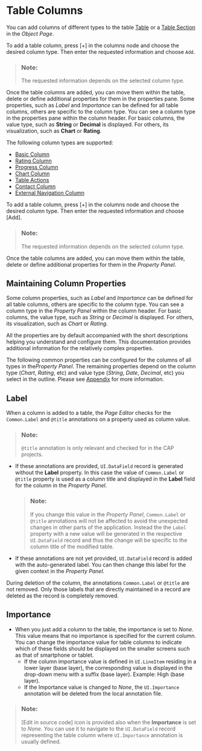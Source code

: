 <!-- loioa80d603f85164482b192eeeb2df535a2 -->

# Table Columns

You can add columns of different types to the table [Table](table-aaff7b1.md) or a [Table Section](table-section-fc59378.md) in the *Object Page*.

To add a table column, press [\+\] in the columns node and choose the desired column type. Then enter the requested information and choose `Add`.

> ### Note:  
> The requested information depends on the selected column type.

Once the table columns are added, you can move them within the table, delete or define additional properties for them in the properties pane. Some properties, such as *Label* and *Importance* can be defined for all table columns, others are specific to the column type. You can see a column type in the properties pane within the column header. For basic columns, the value type, such as **String** or **Decimal** is displayed. For others, its visualization, such as **Chart** or **Rating**.

The following column types are supported:

-   [Basic Column](basic-column-5f8c75b.md)
-   [Rating Column](rating-column-b2ba7b4.md)
-   [Progress Column](progress-column-0039256.md)
-   [Chart Column](chart-column-b78b302.md)
-   [Table Actions](table-actions-da1931b.md)
-   [Contact Column](contact-column-dc5931d.md)
-   [External Navigation Column](table-actions-da1931b.md)

To add a table column, press [\+\] in the columns node and choose the desired column type. Then enter the requested information and choose [Add\].

> ### Note:  
> The requested information depends on the selected column type.

Once the table columns are added, you can move them within the table, delete or define additional properties for them in the *Property Panel*.



<a name="loioa80d603f85164482b192eeeb2df535a2__columnproperties"/>

## Maintaining Column Properties

Some column properties, such as *Label* and *Importance* can be defined for all table columns, others are specific to the column type. You can see a column type in the *Property Panel* within the column header. For basic columns, the value type, such as *String* or *Decimal* is displayed. For others, its visualization, such as *Chart* or *Rating*.

All the properties are by default accompanied with the short descriptions helping you understand and configure them. This documentation provides additional information for the relatively complex properties.

The following common properties can be configured for the columns of all types in the*Property Panel*. The remaining properties depend on the column type \(*Chart*, *Rating*, etc\) and value type \(*String*, *Date*, *Decimal*, etc\) you select in the outline. Please see [Appendix](appendix-457f2e9.md#loio457f2e9699b5437fb09d56311055a4a0) for more information.



<a name="loioa80d603f85164482b192eeeb2df535a2__section_mwf_b1h_2sb"/>

## Label

When a column is added to a table, the *Page Editor* checks for the `Common.Label` and `@title` annotations on a property used as column value.

> ### Note:  
> `@title` annotation is only relevant and checked for in the CAP projects.

-   If these annotations are provided, `UI.DataField` record is generated without the **Label** property. In this case the value of `Common.Label` or `@title` property is used as a column title and displayed in the **Label** field for the column in the *Property Panel*.

    > ### Note:  
    > If you change this value in the *Property Panel*, `Common.Label` or `@title` annotations will not be affected to avoid the unexpected changes in other parts of the application. Instead the the `Label` property with a new value will be generated in the respective `UI.DataField` record and thus the change will be specific to the column title of the modified table.

-   If these annotations are not yet provided, `UI.DataField` record is added with the auto-generated label. You can then change this label for the given context in the *Property Panel*.

During deletion of the column, the annotations `Common.Label` or `@title` are not removed. Only those labels that are directly maintained in a record are deleted as the record is completely removed.



<a name="loioa80d603f85164482b192eeeb2df535a2__section_up3_szg_2sb"/>

## Importance

-   When you just add a column to the table, the importance is set to *None*. This value means that no importance is specified for the current column. You can change the importance value for table columns to indicate which of these fields should be displayed on the smaller screens such as that of smartphone or tablet.
    -   If the column importance value is defined in `UI.LineItem` residing in a lower layer \(base layer\), the corresponding value is displayed in the drop-down menu with a suffix \(base layer\). Example: High \(base layer\).
    -   If the Importance value is changed to *None*, the `UI.Importance` annotation will be deleted from the local annotation file.


> ### Note:  
> [Edit in source code\] icon is provided also when the **Importance** is set to *None*. You can use it to navigate to the `UI.DataField` record representing the table column where `UI.Importance` annotation is usually defined.

